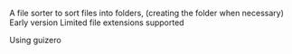 A file sorter to sort files into folders, (creating the folder when necessary)
Early version
Limited file extensions supported

Using guizero